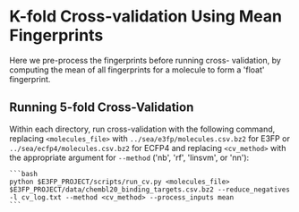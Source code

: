 # K-fold Cross-validation Using Mean Fingerprints

Here we pre-process the fingerprints before running cross-
validation, by computing the mean of all fingerprints for
a molecule to form a 'float' fingerprint.

## Running 5-fold Cross-Validation

Within each directory, run cross-validation with the following command,
replacing `<molecules_file>` with `../sea/e3fp/molecules.csv.bz2` for E3FP
or `../sea/ecfp4/molecules.csv.bz2` for ECFP4 and replacing `<cv_method>`
with the appropriate argument for `--method` ('nb', 'rf', 'linsvm', or 'nn'):

    ```bash
    python $E3FP_PROJECT/scripts/run_cv.py <molecules_file> $E3FP_PROJECT/data/chembl20_binding_targets.csv.bz2 --reduce_negatives -l cv_log.txt --method <cv_method> --process_inputs mean
    ```
